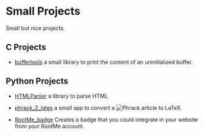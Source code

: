 # Small Projects

Small but nice projects.

## C Projects

 - [buffertools](./C/buffertools/) a small library to print the content of an uninitialized buffer.


## Python Projects

 - [HTMLParser](./Python/HTMLParser/) a library to parse HTML.

 - [phrack_2_latex](./Python/phrack_2_latex/) a small app to convert a ![Phrack](http://phrack.org/) article to LaTeX.

 - [RootMe_badge](./Python/RootMe_badge/) Creates a badge that you could integrate in your website from your RootMe account.
